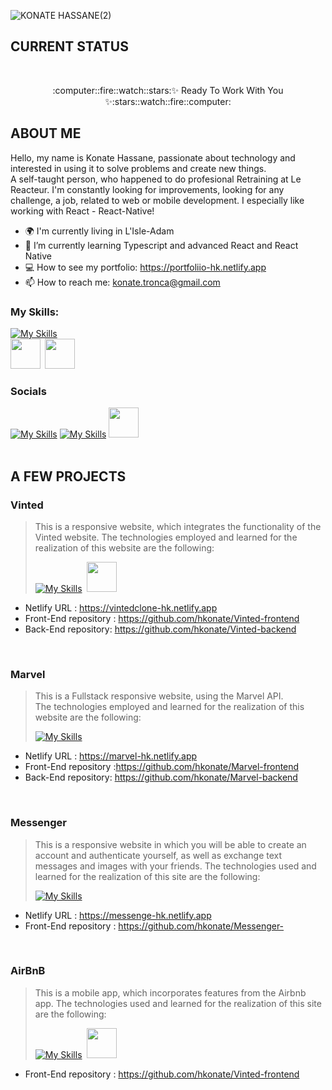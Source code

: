 ![KONATE HASSANE(2)](https://user-images.githubusercontent.com/61467957/206226252-0642a017-900f-43e5-b09a-69edc9bddb8b.png)

## CURRENT STATUS
</br>
<p align="center">:computer::fire::watch::stars:✨ Ready To Work With You ✨:stars::watch::fire::computer:</p>

## ABOUT ME

Hello, my name is Konate Hassane, passionate about technology and interested in using it to solve problems and create new things.</br>
A self-taught person, who happened to do profesional Retraining at Le Reacteur. I'm constantly looking for improvements, looking for any challenge, a job, related to web or mobile development.
I especially like working with React - React-Native!

- 🌍 I'm currently living in L'Isle-Adam
- 🌱 I’m currently learning Typescript and advanced React and React Native
- 💻 How to see my portfolio: https://portfoliio-hk.netlify.app
- 📫 How to reach me: konate.tronca@gmail.com

### My Skills:
[![My Skills](https://skillicons.dev/icons?i=c,js,html,css,react,sass,netlify,heroku,mongodb,firebase,express,nodejs,vim,vscode&perline=7)](https://skillicons.dev)  
 <img width="48" height="48" src="https://user-images.githubusercontent.com/61467957/206223134-a01dc6a6-1cbc-44b5-9a03-9cf1b9bbf238.png">&ensp;<img width="48" height="48" src="https://user-images.githubusercontent.com/61467957/206220116-f70d2397-f5ce-4510-ae38-54625407e43f.png">

### Socials

[![My Skills](https://skillicons.dev/icons?i=linkedin)](https://www.linkedin.com/in/hassane-konate-292840217/)
[![My Skills](https://skillicons.dev/icons?i=discord)](https://discord.gg/vPa2ZjsK2D)
<a href="https://join.slack.com/t/slack-eib4037/shared_invite/zt-1lhmearm8-A2sBMrky31wYVRJEozt3lw">
<img width="48" height="48" src="https://user-images.githubusercontent.com/61467957/206196503-da0b3944-a9c3-4d3c-bb21-56e104ce7d37.png">
</a>
</br>
</br>

## A FEW PROJECTS



### Vinted
>This is a responsive website, which integrates the functionality of the Vinted website. The technologies employed and learned for the realization of this website are the following:
>
>[![My Skills](https://skillicons.dev/icons?i=react,css,netlify,mongodb,nodejs,express)](https://skillicons.dev)&ensp;<img width="48" height="48" src="https://user-images.githubusercontent.com/61467957/206223134-a01dc6a6-1cbc-44b5-9a03-9cf1b9bbf238.png">

- Netlify URL : https://vintedclone-hk.netlify.app
- Front-End repository : https://github.com/hkonate/Vinted-frontend
- Back-End repository: https://github.com/hkonate/Vinted-backend
</br>

### Marvel
>This is a Fullstack responsive website, using the Marvel API.  
The technologies employed and learned for the realization of this website are the following:
>
>[![My Skills](https://skillicons.dev/icons?i=react,css,netlify,mongodb,nodejs,express)](https://skillicons.dev)

- Netlify URL : https://marvel-hk.netlify.app
- Front-End repository :https://github.com/hkonate/Marvel-frontend
- Back-End repository: https://github.com/hkonate/Marvel-backend
</br>

### Messenger
> This is a responsive website in which you will be able to create an account and authenticate yourself, as well as exchange text messages and images with your friends. The technologies used and learned for the realization of this site are the following:
> 
> [![My Skills](https://skillicons.dev/icons?i=react,sass,netlify,firebase,nodejs)](https://skillicons.dev)

- Netlify URL : https://messenge-hk.netlify.app
- Front-End repository : https://github.com/hkonate/Messenger-
</br>

### AirBnB
> This is a mobile app, which incorporates features from the Airbnb app. The technologies used and learned for the realization of this site are the following:  
> 
>[![My Skills](https://skillicons.dev/icons?i=react,css,netlify)](https://skillicons.dev)&ensp;<img width="48" height="48" src="https://user-images.githubusercontent.com/61467957/206220116-f70d2397-f5ce-4510-ae38-54625407e43f.png">

- Front-End repository : https://github.com/hkonate/Vinted-frontend
<!--
**hkonate/hkonate** is a ✨ _special_ ✨ repository because its `README.md` (this file) appears on your GitHub profile.

Here are some ideas to get you started:

- 🔭 I’m currently working on ...
- 🌱 I’m currently learning ...
- 👯 I’m looking to collaborate on ...
- 🤔 I’m looking for help with ...
- 💬 Ask me about ...
- 📫 How to reach me: ...
- 😄 Pronouns: ...
- ⚡ Fun fact: ...
-->
